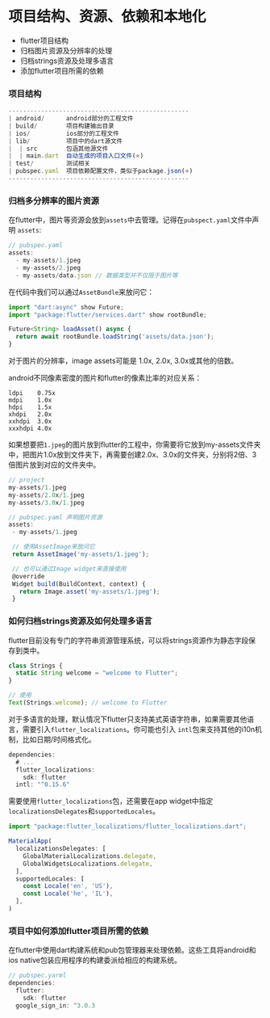 # 项目结构、资源、依赖和本地化

- flutter项目结构
- 归档图片资源及分辨率的处理
- 归档strings资源及处理多语言
- 添加flutter项目所需的依赖

### 项目结构

```js
--------------------------------------------------
| android/      android部分的工程文件
| build/        项目构建输出目录 
| ios/          ios部分的工程文件
| lib/          项目中的dart源文件
|  | src        包涵其他源文件
|  | main.dart  自动生成的项目入口文件(⭐)
| test/         测试相关 
| pubspec.yaml  项目依赖配置文件，类似于package.json(⭐)
--------------------------------------------------
```

### 归档多分辨率的图片资源

在flutter中，图片等资源会放到```assets```中去管理。记得在```pubspect.yaml```文件中声明 ```assets```:

```js
// pubspec.yaml
assets:
  - my-assets/1.jpeg
  - my-assets/2.jpeg
  - my-assets/data.json // 数据类型并不仅限于图片等
```

在代码中我们可以通过```AssetBundle```来放问它：

```js
import "dart:async" show Future;
import "package:flutter/services.dart" show rootBundle;

Future<String> loadAsset() async {
  return await rootBundle.loadString('assets/data.json');
}
```

对于图片的分辨率，image assets可能是 1.0x, 2.0x, 3.0x或其他的倍数。

android不同像素密度的图片和flutter的像素比率的对应关系：

```
ldpi    0.75x
mdpi    1.0x
hdpi    1.5x
xhdpi   2.0x
xxhdpi  3.0x
xxxhdpi 4.0x
```

如果想要把```1.jpeg```的图片放到flutter的工程中，你需要将它放到my-assets文件夹中，把图片1.0x放到文件夹下，再需要创建2.0x、3.0x的文件夹，分别将2倍、3倍图片放到对应的文件夹中。

```js
// project
my-assets/1.jpeg
my-assets/2.0x/1.jpeg
my-assets/3.0x/1.jpeg

// pubspec.yaml 声明图片资源
assets:
 - my-assets/1.jpeg

 // 使用AssetImage来放问它
 return AssetImage('my-assets/1.jpeg');

 // 也可以通过Image widget来直接使用
 @override
 Widget build(BuildContext, context) {
   return Image.asset('my-assets/1.jpeg');
 }
```

### 如何归档strings资源及如何处理多语言

flutter目前没有专门的字符串资源管理系统，可以将strings资源作为静态字段保存到类中。

```js
class Strings {
  static String welcome = "welcome to Flutter";
}

// 使用
Text(Strings.welcome); // welcome to Flutter
```

对于多语言的处理，默认情况下flutter只支持美式英语字符串，如果需要其他语言，需要引入```flutter_localizations```。你可能也引入 ```intl```包来支持其他的i10n机制，比如日期/时间格式化。

```js
dependencies:
  # ...
  flutter_localizations:
    sdk: flutter
  intl: "^0.15.6"
```

需要使用```flutter_localizations```包，还需要在app widget中指定```localizationsDelegates```和```supportedLocales```。

```js
import "package:flutter_localizations/flutter_localizations.dart";

MaterialApp(
  localizationsDelegates: [
    GlobalMaterialLocalizations.delegate,
    GlobalWidgetsLocalizations.delegate,
  ],
  supportedLocales: [
    const Locale('en', 'US'),
    const Locale('he', 'IL'),
  ],
)
```

### 项目中如何添加flutter项目所需的依赖

在flutter中使用dart构建系统和pub包管理器来处理依赖。这些工具将android和ios native包装应用程序的构建委派给相应的构建系统。

```js
// pubspec.yarml
dependencies:
  flutter:
    sdk: flutter
  google_sign_in: ^3.0.3
```
